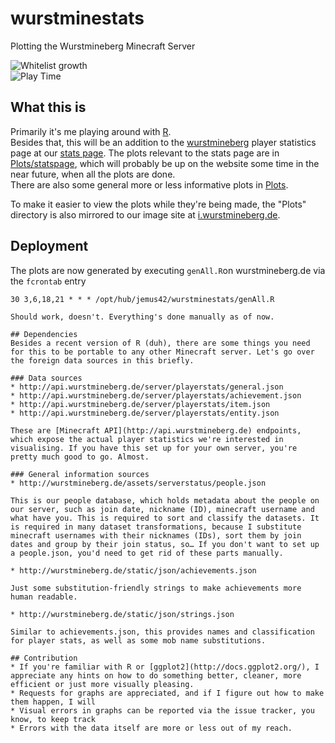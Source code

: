 wurstminestats
==============

Plotting the Wurstmineberg Minecraft Server

![Whitelist growth](https://raw.github.com/wurstmineberg/wurstminestats/master/Plots/WhitelistGrowth.png)  
![Play Time](https://raw.github.com/wurstmineberg/wurstminestats/master/Plots/playTime.png) 

## What this is
Primarily it's me playing around with [R](http://www.r-project.org).  
Besides that, this will be an addition to the [wurstmineberg](http://wurstminebger.de) player statistics page at our [stats page](http://wurstminebger.de/stats). 
The plots relevant to the stats page are in [Plots/statspage](https://github.com/jemus42/wurstminestats/tree/master/Plots/statspage), which will probably be up on the website some time in the near future, when all the plots are done.  
There are also some general more or less informative plots in [Plots](https://github.com/jemus42/wurstminestats/tree/master/Plots).

To make it easier to view the plots while they're being made, the "Plots" directory is also mirrored to our image site at [i.wurstmineberg.de](http://i.wurstmineberg.de/wurstminestats/).

## Deployment
The plots are now generated by executing `genAll.R`on wurstmineberg.de via the `fcrontab` entry

    30 3,6,18,21 * * * /opt/hub/jemus42/wurstminestats/genAll.R

~~~…which, in theory, should update the plots every 3 hours at 30m past the hour, to reduce load on full hours caused by backup compression and whatnot.~~~
Should work, doesn't. Everything's done manually as of now.

## Dependencies
Besides a recent version of R (duh), there are some things you need for this to be portable to any other Minecraft server. Let's go over the foreign data sources in this briefly.  

### Data sources
* http://api.wurstmineberg.de/server/playerstats/general.json
* http://api.wurstmineberg.de/server/playerstats/achievement.json
* http://api.wurstmineberg.de/server/playerstats/item.json
* http://api.wurstmineberg.de/server/playerstats/entity.json  

These are [Minecraft API](http://api.wurstmineberg.de) endpoints, which expose the actual player statistics we're interested in visualising. If you have this set up for your own server, you're pretty much good to go. Almost.

### General information sources
* http://wurstmineberg.de/assets/serverstatus/people.json  

This is our people database, which holds metadata about the people on our server, such as join date, nickname (ID), minecraft username and what have you. This is required to sort and classify the datasets. It is required in many dataset transformations, because I substitute minecraft usernames with their nicknames (IDs), sort them by join dates and group by their join status, so… If you don't want to set up a people.json, you'd need to get rid of these parts manually.

* http://wurstmineberg.de/static/json/achievements.json

Just some substitution-friendly strings to make achievements more human readable.  

* http://wurstmineberg.de/static/json/strings.json

Similar to achievements.json, this provides names and classification for player stats, as well as some mob name substitutions.

## Contribution
* If you're familiar with R or [ggplot2](http://docs.ggplot2.org/), I appreciate any hints on how to do something better, cleaner, more efficient or just more visually pleasing. 
* Requests for graphs are appreciated, and if I figure out how to make them happen, I will
* Visual errors in graphs can be reported via the issue tracker, you know, to keep track
* Errors with the data itself are more or less out of my reach.

